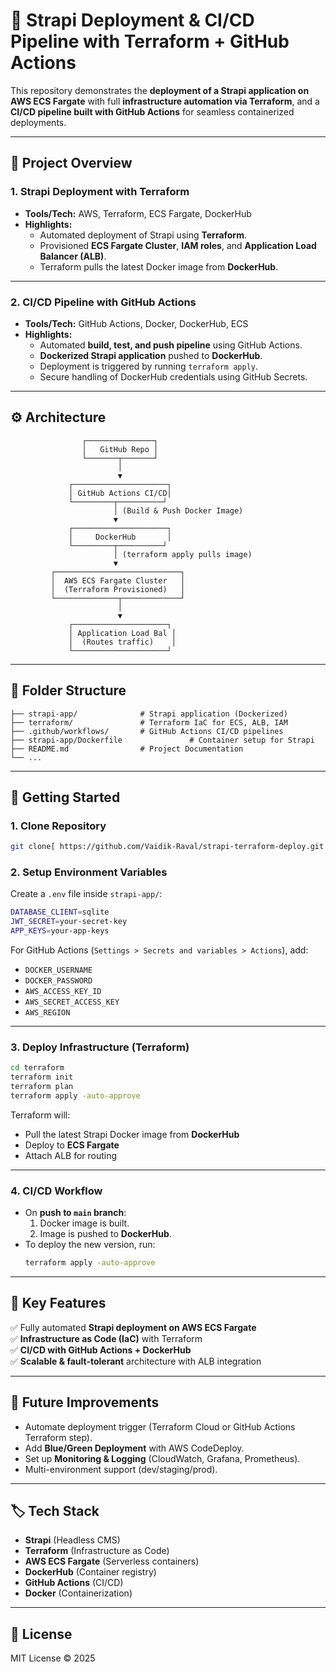 # 🚀 Strapi Deployment & CI/CD Pipeline with Terraform + GitHub Actions  

This repository demonstrates the **deployment of a Strapi application on AWS ECS Fargate** with full **infrastructure automation via Terraform**, and a **CI/CD pipeline built with GitHub Actions** for seamless containerized deployments.  

---

## 📂 Project Overview  

### **1. Strapi Deployment with Terraform**  
- **Tools/Tech:** AWS, Terraform, ECS Fargate, DockerHub  
- **Highlights:**  
  - Automated deployment of Strapi using **Terraform**.  
  - Provisioned **ECS Fargate Cluster**, **IAM roles**, and **Application Load Balancer (ALB)**.  
  - Terraform pulls the latest Docker image from **DockerHub**.  

---

### **2. CI/CD Pipeline with GitHub Actions**  
- **Tools/Tech:** GitHub Actions, Docker, DockerHub, ECS  
- **Highlights:**  
  - Automated **build, test, and push pipeline** using GitHub Actions.  
  - **Dockerized Strapi application** pushed to **DockerHub**.  
  - Deployment is triggered by running `terraform apply`.  
  - Secure handling of DockerHub credentials using GitHub Secrets.  

---

## ⚙️ Architecture  

```
                ┌───────────────┐
                │   GitHub Repo │
                └───────┬───────┘
                        │
                        ▼
             ┌─────────────────────┐
             │ GitHub Actions CI/CD│
             └─────────┬──────────┘
                       │ (Build & Push Docker Image)
                       ▼
             ┌─────────────────────┐
             │     DockerHub       │
             └─────────┬──────────┘
                       │ (terraform apply pulls image)
                       ▼
         ┌────────────────────────────┐
         │  AWS ECS Fargate Cluster   │
         │  (Terraform Provisioned)   │
         └──────────────┬─────────────┘
                        │
                        ▼
             ┌─────────────────────┐
             │ Application Load Bal │
             │  (Routes traffic)    │
             └─────────────────────┘
```

---

## 📑 Folder Structure  

```
├── strapi-app/              # Strapi application (Dockerized)
├── terraform/               # Terraform IaC for ECS, ALB, IAM
├── .github/workflows/       # GitHub Actions CI/CD pipelines
├── strapi-app/Dockerfile               # Container setup for Strapi
├── README.md                # Project Documentation
└── ...
```

---

## 🚀 Getting Started  

### **1. Clone Repository**
```bash
git clone[ https://github.com/Vaidik-Raval/strapi-terraform-deploy.git
```

### **2. Setup Environment Variables**  
Create a `.env` file inside `strapi-app/`:
```bash
DATABASE_CLIENT=sqlite
JWT_SECRET=your-secret-key
APP_KEYS=your-app-keys
```

For GitHub Actions (`Settings > Secrets and variables > Actions`), add:  
- `DOCKER_USERNAME`  
- `DOCKER_PASSWORD`  
- `AWS_ACCESS_KEY_ID`  
- `AWS_SECRET_ACCESS_KEY`  
- `AWS_REGION`  

---

### **3. Deploy Infrastructure (Terraform)**  
```bash
cd terraform
terraform init
terraform plan
terraform apply -auto-approve
```

Terraform will:  
- Pull the latest Strapi Docker image from **DockerHub**  
- Deploy to **ECS Fargate**  
- Attach ALB for routing  

---

### **4. CI/CD Workflow**  
- On **push to `main` branch**:  
  1. Docker image is built.  
  2. Image is pushed to **DockerHub**.  
- To deploy the new version, run:  
  ```bash
  terraform apply -auto-approve
  ```

---

## 🌟 Key Features  
✅ Fully automated **Strapi deployment on AWS ECS Fargate**  
✅ **Infrastructure as Code (IaC)** with Terraform  
✅ **CI/CD with GitHub Actions + DockerHub**  
✅ **Scalable & fault-tolerant** architecture with ALB integration  

---

## 📌 Future Improvements  
- Automate deployment trigger (Terraform Cloud or GitHub Actions Terraform step).  
- Add **Blue/Green Deployment** with AWS CodeDeploy.  
- Set up **Monitoring & Logging** (CloudWatch, Grafana, Prometheus).  
- Multi-environment support (dev/staging/prod).  

---

## 🏷️ Tech Stack  
- **Strapi** (Headless CMS)  
- **Terraform** (Infrastructure as Code)  
- **AWS ECS Fargate** (Serverless containers)  
- **DockerHub** (Container registry)  
- **GitHub Actions** (CI/CD)  
- **Docker** (Containerization)  

---
## 📜 License  
MIT License © 2025  

